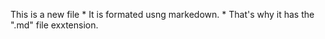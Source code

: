 This is a new file * It is formated usng markedown. *
That's why it has the ".md" file exxtension. 
